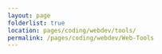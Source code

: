 ```yaml
---
layout: page
folderlist: true
location: pages/coding/webdev/tools/
permalink: /pages/coding/webdev/Web-Tools
---
```

